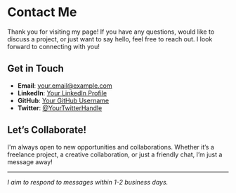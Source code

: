 # Contact Me

Thank you for visiting my page! If you have any questions, would like to discuss a project, or just want to say hello, feel free to reach out. I look forward to connecting with you!

## Get in Touch

- **Email**: [your.email@example.com](mailto:your.email@example.com)
- **LinkedIn**: [Your LinkedIn Profile](https://www.linkedin.com/in/yourprofile)
- **GitHub**: [Your GitHub Username](https://github.com/yourusername)
- **Twitter**: [@YourTwitterHandle](https://twitter.com/yourtwitterhandle)

## Let’s Collaborate!
I'm always open to new opportunities and collaborations. Whether it’s a freelance project, a creative collaboration, or just a friendly chat, I’m just a message away!

---

*I aim to respond to messages within 1-2 business days.*